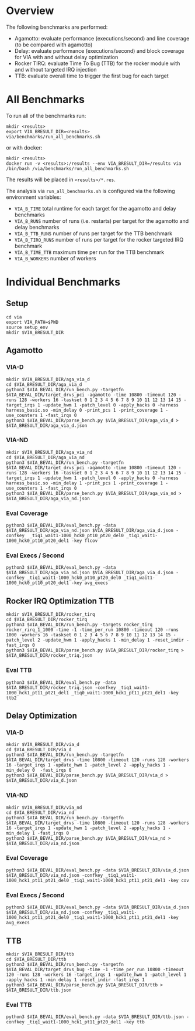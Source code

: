 # Overview
The following benchmarks are performed:
* Agamotto: evaluate performance (executions/second) and line coverage (to be compared with agamotto)
* Delay: evaluate performance (executions/second) and block coverage for VIA with and without delay optimization
* Rocker TIRQ: evaluate Time To Bug (TTB) for the rocker module with and without targeted IRQ injection
* TTB: evaluate overall time to trigger the first bug for each target

# All Benchmarks
To run all of the benchmarks run:
```
mkdir <results>
export VIA_BRESULT_DIR=<results>
via/benchmarks/run_all_benchmarks.sh
```
or with docker:
```
mkdir <results>
docker run -v <results>:/results --env VIA_BRESULT_DIR=/results via /bin/bash /via/benchmarks/run_all_benchmarks.sh
```
The results will be placed in `<results>/*.res`.

The analysis via `run_all_benchmarks.sh` is configured via the following environment variables:
* `VIA_B_TIME` total runtime for each target for the agamotto and delay benchmarks
* `VIA_B_RUNS` number of runs (i.e. restarts) per target for the agamotto and delay benchmarks
* `VIA_B_TTB_RUNS` number of runs per target for the TTB benchmark
* `VIA_B_TIRQ_RUNS` number of runs per target for the rocker targeted IRQ benchmark
* `VIA_B_TIME_TTB` maximum time per run for the TTB benchmark
* `VIA_B_WORKERS` number of workers

# Individual Benchmarks
## Setup
```
cd via
export VIA_PATH=$PWD
source setup_env
mkdir $VIA_BRESULT_DIR
```

## Agamotto

### VIA-D
```
mkdir $VIA_BRESULT_DIR/aga_via_d
cd $VIA_BRESULT_DIR/aga_via_d
python3 $VIA_BEVAL_DIR/run_bench.py -targetfn $VIA_BEVAL_DIR/target_drvs_pci -agamotto -time 10800 -timeout 120 -runs 128 -workers 16 -taskset 0 1 2 3 4 5 6 7 8 9 10 11 12 13 14 15 -target_irqs 1 -update_hwm 1 -patch_level 0 -apply_hacks 0 -harness harness_basic.so -min_delay 0 -print_pcs 1 -print_coverage 1 -use_counters 1 -fast_irqs 0
python3 $VIA_BEVAL_DIR/parse_bench.py $VIA_BRESULT_DIR/aga_via_d > $VIA_BRESULT_DIR/aga_via_d.json
```

### VIA-ND
```
mkdir $VIA_BRESULT_DIR/aga_via_nd
cd $VIA_BRESULT_DIR/aga_via_nd
python3 $VIA_BEVAL_DIR/run_bench.py -targetfn $VIA_BEVAL_DIR/target_drvs_pci -agamotto -time 10800 -timeout 120 -runs 128 -workers 16 -taskset 0 1 2 3 4 5 6 7 8 9 10 11 12 13 14 15 -target_irqs 1 -update_hwm 1 -patch_level 0 -apply_hacks 0 -harness harness_basic.so -min_delay 1 -print_pcs 1 -print_coverage 1 -use_counters 1 -fast_irqs 0
python3 $VIA_BEVAL_DIR/parse_bench.py $VIA_BRESULT_DIR/aga_via_nd > $VIA_BRESULT_DIR/aga_via_nd.json
```

### Eval Coverage
```
python3 $VIA_BEVAL_DIR/eval_bench.py -data $VIA_BRESULT_DIR/aga_via_nd.json $VIA_BRESULT_DIR/aga_via_d.json -confkey  _tiq1_wait1-1000_hck0_pt10_pt20_del0 _tiq1_wait1-1000_hck0_pt10_pt20_del1 -key flcov
```

### Eval Execs / Second
```
python3 $VIA_BEVAL_DIR/eval_bench.py -data $VIA_BRESULT_DIR/aga_via_nd.json $VIA_BRESULT_DIR/aga_via_d.json -confkey _tiq1_wait1-1000_hck0_pt10_pt20_del0 _tiq1_wait1-1000_hck0_pt10_pt20_del1 -key avg_execs
```

## Rocker IRQ Optimization TTB
```
mkdir $VIA_BRESULT_DIR/rocker_tirq
cd $VIA_BRESULT_DIR/rocker_tirq
python3 $VIA_BEVAL_DIR/run_bench.py -targets rocker_tirq rocker_rirq_1_1000 -time -1 -time_per_run 10800 -timeout 120 -runs 1000 -workers 16 -taskset 0 1 2 3 4 5 6 7 8 9 10 11 12 13 14 15 -patch_level 2 -update_hwm 1 -apply_hacks 1 -min_delay 1 -reset_indir -fast_irqs 0
python3 $VIA_BEVAL_DIR/parse_bench.py $VIA_BRESULT_DIR/rocker_tirq > $VIA_BRESULT_DIR/rocker_triq.json
```

### Eval TTB
```
python3 $VIA_BEVAL_DIR/eval_bench.py -data $VIA_BRESULT_DIR/rocker_triq.json -confkey _tiq1_wait1-1000_hck1_pt11_pt21_del1 _tiq0_wait1-1000_hck1_pt11_pt21_del1 -key ttb2
```

## Delay Optimization
### VIA-D
```
mkdir $VIA_BRESULT_DIR/via_d
cd $VIA_BRESULT_DIR/via_d
python3 $VIA_BEVAL_DIR/run_bench.py -targetfn $VIA_BEVAL_DIR/target_drvs -time 10800 -timeout 120 -runs 128 -workers 16 -target_irqs 1 -update_hwm 1 -patch_level 2 -apply_hacks 1 -min_delay 0  -fast_irqs 0
python3 $VIA_BEVAL_DIR/parse_bench.py $VIA_BRESULT_DIR/via_d > $VIA_BRESULT_DIR/via_d.json
```
### VIA-ND
```
mkdir $VIA_BRESULT_DIR/via_nd
cd $VIA_BRESULT_DIR/via_nd
python3 $VIA_BEVAL_DIR/run_bench.py -targetfn $VIA_BEVAL_DIR/target_drvs -time 10800 -timeout 120 -runs 128 -workers 16 -target_irqs 1 -update_hwm 1 -patch_level 2 -apply_hacks 1 -min_delay 1 -fast_irqs 0
python3 $VIA_BEVAL_DIR/parse_bench.py $VIA_BRESULT_DIR/via_nd > $VIA_BRESULT_DIR/via_nd.json
```
### Eval Coverage
```
python3 $VIA_BEVAL_DIR/eval_bench.py -data $VIA_BRESULT_DIR/via_d.json $VIA_BRESULT_DIR/via_nd.json -confkey _tiq1_wait1-1000_hck1_pt11_pt21_del0 _tiq1_wait1-1000_hck1_pt11_pt21_del1 -key cov
```
### Eval Execs / Second
```
python3 $VIA_BEVAL_DIR/eval_bench.py -data $VIA_BRESULT_DIR/via_d.json $VIA_BRESULT_DIR/via_nd.json -confkey _tiq1_wait1-1000_hck1_pt11_pt21_del0 _tiq1_wait1-1000_hck1_pt11_pt21_del1 -key avg_execs
```

## TTB
```
mkdir $VIA_BRESULT_DIR/ttb
cd $VIA_BRESULT_DIR/ttb
python3 $VIA_BEVAL_DIR/run_bench.py -targetfn $VIA_BEVAL_DIR/target_drvs_bug -time -1 -time_per_run 10800 -timeout 120 -runs 128 -workers 16 -target_irqs 1 -update_hwm 1 -patch_level 1 -apply_hacks 1 -min_delay 1 -reset_indir -fast_irqs 1
python3 $VIA_BEVAL_DIR/parse_bench.py $VIA_BRESULT_DIR/ttb > $VIA_BRESULT_DIR/ttb.json
```
### Eval TTB
```
python3 $VIA_BEVAL_DIR/eval_bench.py -data $VIA_BRESULT_DIR/ttb.json -confkey _tiq1_wait1-1000_hck1_pt11_pt20_del1 -key ttb
```
